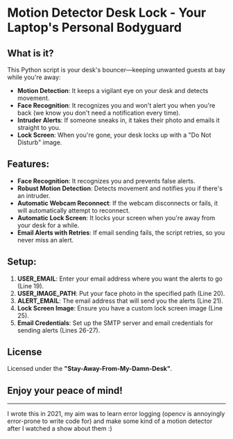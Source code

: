 # Motion Detector Desk Lock - **Your Laptop's Personal Bodyguard**

## What is it?

This Python script is your desk's bouncer—keeping unwanted guests at bay while you're away:

- **Motion Detection**: It keeps a vigilant eye on your desk and detects movement.
- **Face Recognition**: It recognizes you and won't alert you when you're back (we know you don't need a notification every time).
- **Intruder Alerts**: If someone sneaks in, it takes their photo and emails it straight to you.
- **Lock Screen**: When you're gone, your desk locks up with a "Do Not Disturb" image.
  
## Features:

- **Face Recognition**: It recognizes you and prevents false alerts.
- **Robust Motion Detection**: Detects movement and notifies you if there's an intruder.
- **Automatic Webcam Reconnect**: If the webcam disconnects or fails, it will automatically attempt to reconnect.
- **Automatic Lock Screen**: It locks your screen when you're away from your desk for a while.
- **Email Alerts with Retries**: If email sending fails, the script retries, so you never miss an alert.

## Setup:

1. **USER_EMAIL**: Enter your email address where you want the alerts to go (Line 19).
2. **USER_IMAGE_PATH**: Put your face photo in the specified path (Line 20).
3. **ALERT_EMAIL**: The email address that will send you the alerts (Line 21).
4. **Lock Screen Image**: Ensure you have a custom lock screen image (Line 25).
5. **Email Credentials**: Set up the SMTP server and email credentials for sending alerts (Lines 26-27).

## License

Licensed under the **"Stay-Away-From-My-Damn-Desk"**.

## Enjoy your **peace of mind**!

---

I wrote this in 2021, my aim was to learn error logging (opencv is annoyingly error-prone to write code for) and make some kind of a motion detector after I watched a show about them :)
